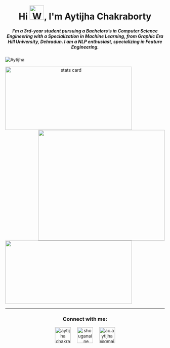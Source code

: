 <h1 align="center">Hi <img src="https://raw.githubusercontent.com/nixin72/nixin72/master/wave.gif" 
         alt="Waving hand animated gif"
         height="45"
         width="45" />, I'm Aytijha Chakraborty</h1>
<h5 align="center">
I’m a 3rd-year student pursuing a Bachelors’s in Computer Science Engineering with a Specialization in Machine Learning, from Graphic Era Hill University, Dehradun. I am a NLP enthusiast, specializing in Feature Engineering. 
</h5>
<p align="left"> <img src="https://komarev.com/ghpvc/?username=Aytijha&label=Profile%20views&color=0e75b6&style=flat" alt="Aytijha" /> </p>
<p>
<a align= "center" href="https://github.com/Aytijha">
<img alt= "stats card" height="200px" width="400" src="https://github-readme-streak-stats.herokuapp.com/?user=Aytijha&theme=chartreuse-dark">
<img align="right" height="350" width="400" src="https://cdn.dribbble.com/users/2238041/screenshots/4763918/working.gif" /> </a>
</p>
<img height="200px" width="400" src="https://github-readme-stats.vercel.app/api?username=Aytijha&count_private=true&theme=chartreuse-dark&show_icons=true" />

<hr>

<h3 align="center">Connect with me:</h3>
<p align="center">
<a href="https://www.linkedin.com/in/aytijha-chakraborty/" target="blank"><img align="center" src="https://img.icons8.com/external-justicon-flat-justicon/64/000000/external-linkedin-social-media-justicon-flat-justicon.png" alt="aytijha chakraborty" height="50" width="50" /></a>&nbsp;&nbsp;&nbsp;&nbsp;
<a href="https://www.instagram.com/shouganai_ne/" target="blank"><img align="center" src="https://img.icons8.com/external-justicon-flat-justicon/64/000000/external-instagram-social-media-justicon-flat-justicon.png" alt="shouganai_ne" height="50" width="50" /></a>&nbsp;&nbsp;&nbsp;&nbsp;
<a href="mailto:ac.aytijha@gmail.com" target="blank"><img align="center" src="https://img.icons8.com/color/48/000000/gmail--v1.png" alt="ac.aytijha@gmail" height="50" width="50" /></a>
</p>

